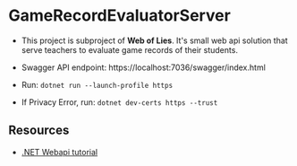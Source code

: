 # GameRecordEvaluatorServer

- This project is subproject of **Web of Lies**. It's small web api solution that serve teachers to evaluate game records of their students.

- Swagger API endpoint: https://localhost:7036/swagger/index.html

- Run: `dotnet run --launch-profile https`
- If Privacy Error, run:  `dotnet dev-certs https --trust`

## Resources
- [.NET Webapi tutorial](https://learn.microsoft.com/en-us/aspnet/core/tutorials/first-web-api?view=aspnetcore-8.0&tabs=visual-studio-code)